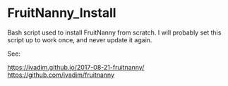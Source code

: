 # FruitNanny_Install
Bash script used to install FruitNanny from scratch. I will probably set this script up to work once, and never update it again.

See:

https://ivadim.github.io/2017-08-21-fruitnanny/
https://github.com/ivadim/fruitnanny
